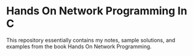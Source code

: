# Hands On Network Programming In C

This repository essentially contains my notes, sample solutions, and examples from the book Hands On Network Programming.